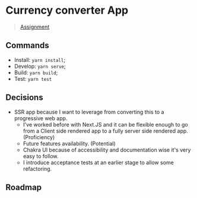 # Currency converter App

> [Assignment](./ASSIGMENT.md)

## Commands

- Install: `yarn install`;
- Develop: `yarn serve`;
- Build: `yarn build`;
- Test: `yarn test`

## Decisions

- SSR app because I want to leverage from converting this to a progressive web app.
  - I've worked before with Next.JS and it can be flexible enough to go from a Client side rendered app to a fully server side rendered app. (Proficiency)
  - Future features availability. (Potential)
  - Chakra UI because of accessibility and documentation wise it's very easy to follow.
  - I introduce acceptance tests at an earlier stage to allow some refactoring.

## Roadmap
